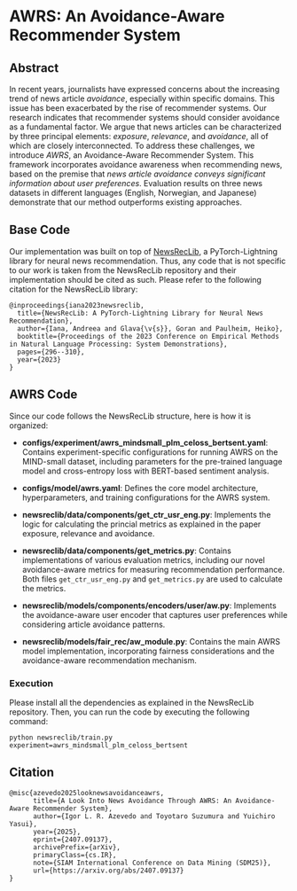 # AWRS: An Avoidance-Aware Recommender System

## Abstract

In recent years, journalists have expressed concerns about the increasing trend of news article _avoidance_, especially within specific domains. This issue has been exacerbated by the rise of recommender systems. Our research indicates that recommender systems should consider avoidance as a fundamental factor. We argue that news articles can be characterized by three principal elements: _exposure_, _relevance_, and _avoidance_, all of which are closely interconnected. To address these challenges, we introduce _AWRS_, an Avoidance-Aware Recommender System. This framework incorporates avoidance awareness when recommending news, based on the premise that _news article avoidance conveys significant information about user preferences_. Evaluation results on three news datasets in different languages (English, Norwegian, and Japanese) demonstrate that our method outperforms existing approaches.

## Base Code

Our implementation was built on top of [NewsRecLib](https://github.com/andreeaiana/newsreclib), a PyTorch-Lightning library for neural news recommendation. Thus, any code that is not specific to our work is taken from the NewsRecLib repository and their implementation should be cited as such. Please refer to the following citation for the NewsRecLib library:

```
@inproceedings{iana2023newsreclib,
  title={NewsRecLib: A PyTorch-Lightning Library for Neural News Recommendation},
  author={Iana, Andreea and Glava{\v{s}}, Goran and Paulheim, Heiko},
  booktitle={Proceedings of the 2023 Conference on Empirical Methods in Natural Language Processing: System Demonstrations},
  pages={296--310},
  year={2023}
}
```
## AWRS Code

Since our code follows the NewsRecLib structure, here is how it is organized:

- **configs/experiment/awrs_mindsmall_plm_celoss_bertsent.yaml**: Contains experiment-specific configurations for running AWRS on the MIND-small dataset, including parameters for the pre-trained language model and cross-entropy loss with BERT-based sentiment analysis.

- **configs/model/awrs.yaml**: Defines the core model architecture, hyperparameters, and training configurations for the AWRS system.

- **newsreclib/data/components/get_ctr_usr_eng.py**: Implements the logic for calculating the princial metrics as explained in the paper exposure, relevance and avoidance.

- **newsreclib/data/components/get_metrics.py**: Contains implementations of various evaluation metrics, including our novel avoidance-aware metrics for measuring recommendation performance. Both files `get_ctr_usr_eng.py` and `get_metrics.py` are used to calculate the metrics.

- **newsreclib/models/components/encoders/user/aw.py**: Implements the avoidance-aware user encoder that captures user preferences while considering article avoidance patterns.

- **newsreclib/models/fair_rec/aw_module.py**: Contains the main AWRS model implementation, incorporating fairness considerations and the avoidance-aware recommendation mechanism.

### Execution

Please install all the dependencies as explained in the NewsRecLib repository. Then, you can run the code by executing the following command:

```
python newsreclib/train.py experiment=awrs_mindsmall_plm_celoss_bertsent
```

## Citation

```
@misc{azevedo2025looknewsavoidanceawrs,
      title={A Look Into News Avoidance Through AWRS: An Avoidance-Aware Recommender System}, 
      author={Igor L. R. Azevedo and Toyotaro Suzumura and Yuichiro Yasui},
      year={2025},
      eprint={2407.09137},
      archivePrefix={arXiv},
      primaryClass={cs.IR},
      note={SIAM International Conference on Data Mining (SDM25)},
      url={https://arxiv.org/abs/2407.09137}
}
```
